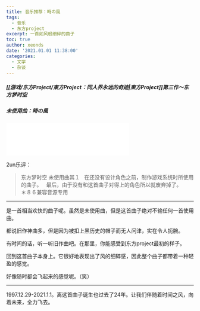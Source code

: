 ```yaml
---
title: 音乐推荐：時の風
tags:
  - 音乐
  - 东方project
excerpt: 一首如风般细碎的曲子
toc: true
author: xeonds
date: '2021.01.01 11:38:00'
categories:
  - 文学
  - 杂谈
---
```


##### [[游戏/东方Project/東方Project：同人界永远的奇迹|東方Project]]第三作～东方梦时空  

##### 未使用曲：時の風

<iframe frameborder="no" border="0" marginwidth="0" marginheight="0" width=330 height=86 src="//music.163.com/outchain/player?type=2&id=22636826&auto=0&height=66"></iframe>

2un乐评：
>东方梦时空 未使用曲其１  
在还没有设计角色之前，制作游戏系统时所使用的曲子。  
最后，由于没有和这首曲子对得上的角色所以就废弃掉了。  
＊８６兼容音源专用

---

是一首相当欢快的曲子呢。虽然是未使用曲，但是这首曲子绝对不输任何一首使用曲。  

都说旧作神曲多，但是因为被扣上黑历史的帽子而无人问津，实在令人扼腕。  

有时间的话，听一听旧作曲吧。在那里，你能感受到东方project最初的样子。

回到这首曲子本身上。它很好地表现出了风的细碎感，因此整个曲子都带着一种轻盈的感觉。

好像随时都会飞起来的感觉呢。（笑）

---

1997.12.29-2021.1.1。离这首曲子诞生也过去了24年。让我们伴随着时间之风，向着未来，全力飞去。
